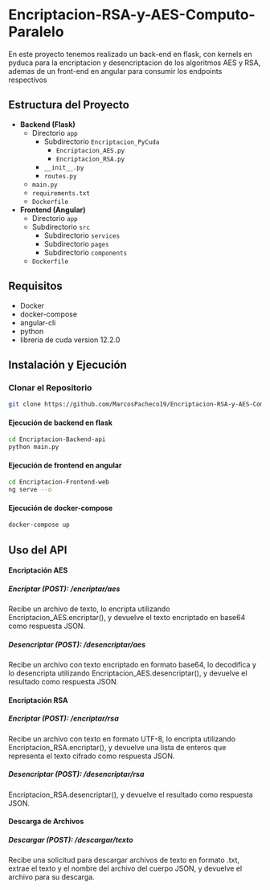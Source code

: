 # Encriptacion-RSA-y-AES-Computo-Paralelo
En este proyecto tenemos realizado un  back-end en flask, con kernels en pyduca para la encriptacion y desencriptacion de los algoritmos AES y RSA, ademas de un front-end en angular para consumir los endpoints respectivos

## Estructura del Proyecto
- **Backend (Flask)**
  - Directorio `app`
    - Subdirectorio `Encriptacion_PyCuda`
      - `Encriptacion_AES.py`
      - `Encriptacion_RSA.py`
    - `__init__.py`
    - `routes.py`
  - `main.py`
  - `requirements.txt`
  - `Dockerfile`
- **Frontend (Angular)**
   - Directorio `app`
    - Subdirectorio `src`
      - Subdirectorio `services`
      - Subdirectorio `pages`
      - Subdirectorio `components`
    - `Dockerfile`
## Requisitos
- Docker
- docker-compose
- angular-cli
- python
- libreria de cuda version 12.2.0

## Instalación y Ejecución

### Clonar el Repositorio
```bash
git clone https://github.com/MarcosPacheco19/Encriptacion-RSA-y-AES-Computo-Paralelo.git
```
#### Ejecución de backend en flask
```bash
cd Encriptacion-Backend-api
python main.py
```
#### Ejecución de frontend en angular
```bash
cd Encriptacion-Frontend-web
ng serve --o
```
#### Ejecución de docker-compose
```bash
docker-compose up
```
## Uso del API
#### Encriptación AES
##### Encriptar (POST): /encriptar/aes

Recibe un archivo de texto, lo encripta utilizando Encriptacion_AES.encriptar(), y devuelve el texto encriptado en base64 como respuesta JSON.
##### Desencriptar (POST): /desencriptar/aes

Recibe un archivo con texto encriptado en formato base64, lo decodifica y lo desencripta utilizando Encriptacion_AES.desencriptar(), y devuelve el resultado como respuesta JSON.
#### Encriptación RSA
##### Encriptar (POST): /encriptar/rsa
Recibe un archivo con texto en formato UTF-8, lo encripta utilizando Encriptacion_RSA.encriptar(), y devuelve una lista de enteros que representa el texto cifrado como respuesta JSON.
##### Desencriptar (POST): /desencriptar/rsa

Encriptacion_RSA.desencriptar(), y devuelve el resultado como respuesta JSON.
#### Descarga de Archivos
##### Descargar (POST): /descargar/texto
Recibe una solicitud para descargar archivos de texto en formato .txt, extrae el texto y el nombre del archivo del cuerpo JSON, y devuelve el archivo para su descarga.
